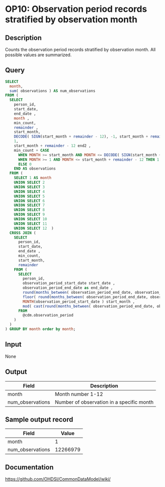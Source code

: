 <!---
Group:observation period
Name:OP10 Observation period records stratified by observation month
Author:Patrick Ryan
CDM Version: 5.0
-->

# OP10: Observation period records stratified by observation month

## Description
Counts the observation period records stratified by observation month. All possible values are summarized.

## Query
```sql
SELECT
  month,
  sum( observations ) AS num_observations
FROM (
  SELECT
    person_id,
    start_date,
    end_date ,
    month ,
    min_count,
    remainder ,
    start_month,
    DECODE( SIGN(start_month + remainder - 12), -1, start_month + remainder, 12) end1 ,
    1,
    start_month + remainder - 12 end2 ,
    min_count + CASE
      WHEN MONTH >= start_month AND MONTH <= DECODE( SIGN(start_month + remainder - 12), -1, start_month + remainder, 12) THEN 1
      WHEN MONTH >= 1 AND MONTH <= start_month + remainder - 12 THEN 1
      ELSE 0
    END AS observations
  FROM (
    SELECT 1 AS month
    UNION SELECT 2
    UNION SELECT 3
    UNION SELECT 4
    UNION SELECT 5
    UNION SELECT 6
    UNION SELECT 7
    UNION SELECT 8
    UNION SELECT 9
    UNION SELECT 10
    UNION SELECT 11
    UNION SELECT 12  )
  CROSS JOIN (
    SELECT
      person_id,
      start_date,
      end_date ,
      min_count,
      start_month,
      remainder
    FROM (
      SELECT
        person_id,
        observation_period_start_date start_date ,
        observation_period_end_date as end_date ,
        round(months_between( observation_period_end_date, observation_period_start_date ) ) AS months /* number of complete years */ ,
        floor( round(months_between( observation_period_end_date, observation_period_start_date ) ) / 12 ) AS min_count ,
        MONTH(observation_period_start_date ) start_month ,
        mod( cast(round(months_between( observation_period_end_date, observation_period_start_date ) ) AS integer), 12 ) AS remainder
      FROM
        @cdm.observation_period
    )
  )
) GROUP BY month order by month;
```

## Input

None

## Output

|  Field |  Description |
| --- | --- |
|  month |  Month number 1-12 |
|  num_observations |  Number of observation in a specific month |

## Sample output record

| Field |  Value |
| --- | --- |
|  month |  1 |
|  num_observations |  12266979 |



## Documentation
https://github.com/OHDSI/CommonDataModel/wiki/
